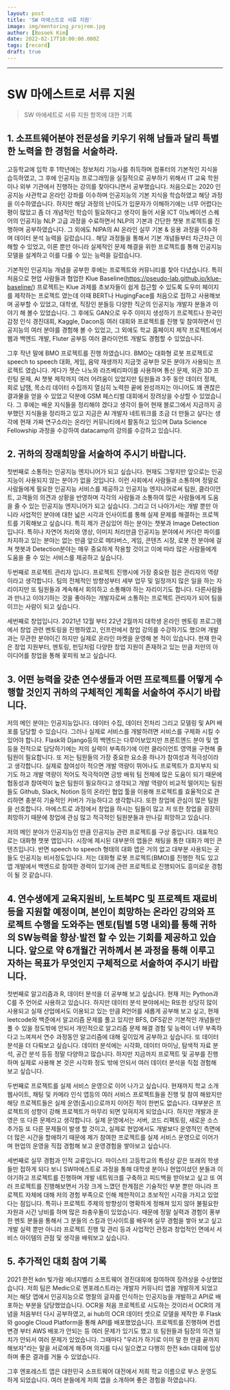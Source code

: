 ```yaml
---
layout: post
title: 'SW 마에스트로 서류 지원'
image: img/mentoring_projrem.jpg
author: [Bosoek Kim]
date: 2022-02-17T10:00:00.000Z
tags: [record]
draft: true
---
```


---
# SW 마에스트로 서류 지원
> SW 마에세트로 서류 지원 항목에 대한 기록

## 1. 소프트웨어분야 전문성을 키우기 위해 남들과 달리 특별한 노력을 한 경험을 서술하라.

고등학교에 입학 후 1학년에는 정보처리 기능사를 취득하며 컴퓨터의 기본적인 지식을 습득하였고, 그 후에 인공지능 프로그래밍을 실질적으로 공부하기 위해서 IT 교육 학원이나 외부 기관에서 진행하는 강의를 찾아다니면서 공부했습니다. 처음으로는 2020 인공지능 사관학교 온라인 강좌를 이수하며 인공지능의 기본 지식을 학습하였고 해당 과정을 이수하였습니다. 하지만 해당 과정의 난이도가 입문자가 이해하기에는 너무 어렵다는 평이 많았고 좀 더 개념적인 학습이 필요하다고 생각이 들어 서울 ICT 이노베이션 스퀘어의 인공지능 NLP 고급 과정을 수료하면서 NLP의 기본과 간단한 챗봇 프로젝트를 진행하며 공부하였습니다. 그 외에도 NIPA의 AI 온라인 실무 기본 & 응용 과정을 이수하며 데이터 분석 능력을 길렀습니다.. 해당 과정들을 통해서 기본 개념들부터 차근차근 이해할 수 있었고, 이론 뿐만 아니라 실제적인 문제 해결을 위한 프로젝트를 통해 인공지능 모델을 설계하고 이를 다룰 수 있는 능력을 길렀습니다. 

기본적인 인공지능 개념을 공부한 후에는 프로젝트와 커뮤니티를 찾아 다녔습니다. 특히 처음으로 현업 사람들과 협업한 Klue Baseline(https://pseudo-lab.github.io/klue-baseline/) 프로젝트는 Klue 과제를 초보자들이 쉽게 접근할 수 있도록 도우미 페이지를 제작하는 프로젝트 였는데 이때 BERT나 HugingFace를 처음으로 접하고 사용해보며 공부할 수 있었고, 대학생, 직장인 분들등 다양한 직군의 인공지능 개발자 분들과 이야기 해 볼수 있었습니다. 그 후에도 GAN으로 우주 이미지 생성하기 프로젝트나 한국인 감정 인식 경진대회, Kaggle, Dacon등 여러 대회와 프로젝트를 진행 및 참여하면서 인공지능의 여러 분야를 경험해 볼 수 있었고, 그 외에도 학교 홈페이지 제작 프로젝트에서 웹과 백엔드 개발, Fluter 공부등 여러 클라이언트 개발도 경험할 수 있었습니다.

그후 작년 말에 BMO 프로젝트를 진행 하였습니다. BMO는 대화형 로봇 프로젝트로 speech to speech 대화, 게임, 음악 재생까지 지금껏 공부한 모든 분야가 사용되는 프로젝트 였습니다. 게다가 젯슨 나노와 라즈베리파이를 사용하며 통신 문제, 외관 3D 프린팅 문제, AI 챗봇 제작까지 여러 어려움이 있었지만 팀원들과 3주 동안 데이터 정제, 회로 납땜, 목소리 데이터 수집까지 열심히 노력한 끝에 완성까지는 아니어도 꽤 괜찮은 결과물을 얻을 수 있었고 덕분에 GSM 페스티벌 대회에서 장려상을 수상할 수 있었습니다. 그 후에는 배운 지식들을 정리해야 겠다고 생각이 들어 현재 블로그에서 지금까지 공부했던 지식들을 정리하고 있고 지금은 AI 개발자 네트워크를 조금 더 만들고 싶다는 생각에 현재 가짜 연구소라는 온라인 커뮤니티에서 활동하고 있으며 Data Science Fellowship 과정을 수강하여 datacamp의 강의를 수강하고 있습니다.

## 2. 귀하의 장래희망을 서술하여 주시기 바랍니다.

첫번째로 소통하는 인공지능 엔지니어가 되고 싶습니다. 현재도 그렇지만 앞으로는 인공지능이 사용되지 않는 분야가 없을 것입니다. 이런 사회에서 사람들과 소통하며 정말로 사람들에게 필요한 인공지능 서비스를 제공하고 인공지능 엔지니어로써 팀원, 클라이언트, 고객들의 의견과 상황을 반영하며 각각의 사람들과 소통하여 많은 사람들에게 도움을 줄 수 있는 인공지능 엔지니어가 되고 싶습니다.  그리고 더 나아가서는 개발 뿐만 아니라 사업적인 분야에 대한 넓은 시각과 인사이트를 통해 실제 문제를 해결하는 프로젝트를 기획해보고 싶습니다. 특히 제가 관심있어 하는 분야는 챗봇과 Image Detection입니다. 특히나 자연어 처리와 영상, 이미지 처리만큼 인공지능 분야에서 커다란 파이를 차지하고 있는 분야는 없는 만큼 앞으로 메타버스, 게임, 콘텐츠 시장, 로봇 전 분야에 걸쳐 챗봇과 Detection분야는 매우 중요하게 작용할 것이고 이에 따라 많은 사람들에게 도움을 줄 수 있는 서비스를 제공하고 싶습니다.

두번째로 프로젝트 관리자 입니다. 프로젝트 진행시에 가장 중요한 점은 관리자의 역량이라고 생각합니다. 팀의 전체적인 방향성부터 세부 업무 및 일정까지 많은 일을 하는 자리이지만 또 팀원들과 계속해서 회의하고 소통해야 하는 자리이기도 합니다. 다른사람들과 만나고 이야기하는 것을 좋아하는 개발자로써 소통하는 프로젝트 관리자가 되어 팀을 이끄는 사람이 되고 싶습니다.

세번째로 창업입니다. 2021년 12월 부터 22년 2월까지 대학생 온라인 멘토링 프로그램에서 창업 관련 멘토링을 진행하였고, 인프런에서 창업 강의를 수강하기도 했으며 개발과는 무관한 분야이긴 하지만 실제로 온라인 마켓을 운영해 본 적이 있습니다. 현재 한국은 창업 지원부터, 멘토링, 펀딩처럼 다양한 창업 지원이 존재하고 있는 만큼 저만의 아이디어를 창업을 통해 꽃피워 보고 싶습니다.

## 3. 어떤 능력을 갖춘 연수생들과 어떤 프로젝트를 어떻게 수행할 것인지 귀하의 구체적인 계획을 서술하여 주시기 바랍니다.

저의 메인 분야는 인공지능입니다. 데이터 수집, 데이터 전처리 그리고 모델링 및 API 배포를 담당할 수 있습니다. 그러나 실제로 서비스를 개발하려면 서비스를 구체화 시킬 수 있어야 합니다. Flask와 Django등의 백엔드는 다루어보았지만 프론트엔드 분야 및 앱등을 전적으로 담당하기에는 저의 실력이 부족하기에 이런 클라이언트 영역을 구현해 줄 팀원이 필요합니다. 또 저는 팀원들의 가장 중요한 요소중 하나가 참여성과 적극성이라고 생각합니다. 실제로 참여성이 적으면 개발 역량이 뛰어나도 프로젝트가 흐지부지 되기도 하고 개발 역량이 적어도 적극적이면 금방 배워 팀 전체에 많은 도움이 되기 때문에 협동성과 참여력이 높은 팀원이 필요하다고 생각되고 개발 역량이 비교적 떨어지는 팀원들도 Github, Slack, Notion 등의 온라인 협업 툴을 이용해 프로젝트를 효율적으로 관리하면 충분히 기술적인 커버가 가능하다고 생각합니다. 또한 창업에 관심이 많은 팀원을 선호합니다. 마에스트로 과정에서 창업을 하시는 팀들이 많고 저 또한 창업을 굉장히 희망하기 때문에 창업에 관심 많고 적극적인 팀원분들과 만나길 희망하고 있습니다.

저의 메인 분야가 인공지능인 만큼 인공지능 관련 프로젝트를 구상 중입니다. 대표적으로는 대화형 챗봇 앱입니다. 시장에 제시된 대부분의 앱들은 채팅을 통한 대화가 메인 콘텐츠입니다. 반면 speech to speech 형태의 대화 앱은 거의 없고 대부분 사용되는 곳들도 인공지능 비서정도입니다. 저는 대화형 로봇 프로젝트(BMO)를 진행한 적도 있고 앱 개발에서 백엔드로 참여한 경력이 있기에 관련 프로젝트로 진행되어도 흥미로운 경험이 될 것 같습니다.

## 4. 연수생에게 교육지원비, 노트북PC 및 프로젝트 재료비 등을 지원할 예정이며, 본인이 희망하는 온라인 강의와 프로젝트 수행을 도와주는 멘토(팀별 5명 내외)를 통해 귀하의 SW능력을 향상·발전 할 수 있는 기회를 제공하고 있습니다. 앞으로 약 6개월간 귀하께서 본 과정을 통해 이루고자하는 목표가 무엇인지 구체적으로 서술하여 주시기 바랍니다.

첫번째로 알고리즘과 R, 데이터 분석을 더 공부해 보고 싶습니다. 현재 저는 Python과 C를 주 언어로 사용하고 있습니다. 하지만 데이터 분석 분야에서는 R또한 상당히 많이 사용되고 실재 산업에서도 이용되고 있는 만큼 R언어를 새롭게 공부해 보고 싶고, 현재 leetcode와 백준에서 알고리즘 문제를 풀고 있지만 BFS, DFS같은 기본적인 개념들만 풀 수 있을 정도밖에 안되서 개인적으로 알고리즘 문제 해결 경험 및 능력이 너무 부족하다고 느껴져서 연수 과정동안 알고리즘에 대해 깊이있게 공부하고 싶습니다. 또 데이터 분석을 더 다뤄보고 싶습니다. 데이터 분석에는 시각화, 데이터 마이닝, 탐색적 자료 분석, 공간 분석 등등 정말 다양하고 많습니다. 하지만 지금까지 프로젝트 및 공부를 진행 하며 실제로 사용해 본 것은 시각화 정도 밖에 안되서 여러 데이터 분석을 직접 경험해 보고 싶습니다.

두번째로 프로젝트를 실제 서비스 운영으로 이어 나가고 싶습니다. 현재까지 학교 소개 웹사이트, 채팅 및 카메라 인식 앱등의 여러 서비스 프로젝트들을 진행 및 참여 해왔지만 해당 프로젝트들은 실제 운영(출시)으로까지 이어진 적이 한번도 없습니다. 대부분은 프로젝트의 성향이 강해 프로젝트가 마무리 되면 잊혀지게 되었습니다. 하지만 개발과 운영은 또 다른 문제라고 생각합니다. 실제 운영에서는 서버, 코드 리펙토링, 새로운 소스 추가등 또 다른 문제들이 발생 할 것이고, 실제로 현업에서도 개발보다 운영적인 측면에 더 많은 시간을 할애하기 때문에 제가 참여한 프로젝트를 실제 서비스 운영으로 이어가며 현업의 운영을 직접 경험해 보고 운영경험을 쌓아보고 싶습니다.

세번째로 실무 경험과 인적 교류입니다. 마이스터 고등학교의 특성상 같은 또래의 학생들만 접하게 되다 보니 SW마에스트로 과정을 통해 대학생 분이나 현업이셨던 분들과 이야기하고 프로젝트를 진행하며 개발 네트워크를 구축하고 피드백을 받아보고 싶고 또 여러 프로젝트를 진행해보면서 가장 크게 느꼈던 한계점은 기술적인 부분 뿐만 아니라 프로젝트 자체에 대해 저의 경험 부족으로 인해 제한적이고 초보적인 시각을 가지고 있었다는 점입니다. 특히나 프로젝트 주제의 방향성이 명확하게 정해져 있지 않아 불필요한 자원과 시간 낭비를 하며 많은 좌충우돌이 있었습니다. 때문에 정말 실력과 경험이 풍부한 멘토 분들을 통해서 그 분들의 스킬과 인사이트를 배우며 실무 경험을 쌓아 보고 싶고 개발 실력 뿐만 아니라 프로젝트 진행 및 관리 등과 사업적인 관점과 창업적인 면에서 서비스 아이템의 관점 및 생각을 배워보고 싶습니다. 

## 5. 추가적인 대회 참여 기록

2021 한전 kdn 빛가람 에너지벨리 소프트웨어 경진대회에 참여하여 장려상을 수상했었습니다. 저희 팀은 Medic으로 엔포레스트라는 개발자 커뮤니티 앱을 개발하게 되었고 저는 해당 앱에서 인공지능으로 명찰의 글자를 인식하는 인공지능을 개발하고 API로 배포하는 부분을 담당했었습니다. OCR을 처음 프로젝트로 시도하는 것이라서 OCR의 개념을 처음부터 다시 공부하였고, ai hub의 OCR 데이터 셋으로 모델을 제작한 후 Flask와 google Cloud Platform을 통해 API를 배포했었습니다. 프로젝트를 진행하며 컨셉 변경 부터 AWS 배포가 안되는 등 여러 문제가 있기도 했고 또 팀원들과 팀장의 의견 일치가 안되서 여러 문제가 있었습니다. 그때마다 "우리가 하기로 이미 말 한 만큼 끝까지 해보자"라는 말을 서로에게 해주며 의지를 다시 일으켰고 다행히 한전 kdn 대회에 입상하며 좋은 결과를 거둘 수 있었습니다.

그후 엔포레스트 앱은 대한민국 소프트웨어 대전에서 저희 학교 이름으로 부스 운영도 하게 되었습니다. 여러 분들에게 저희 앱을 소개하며 좋은 경험을 하였습니다.

